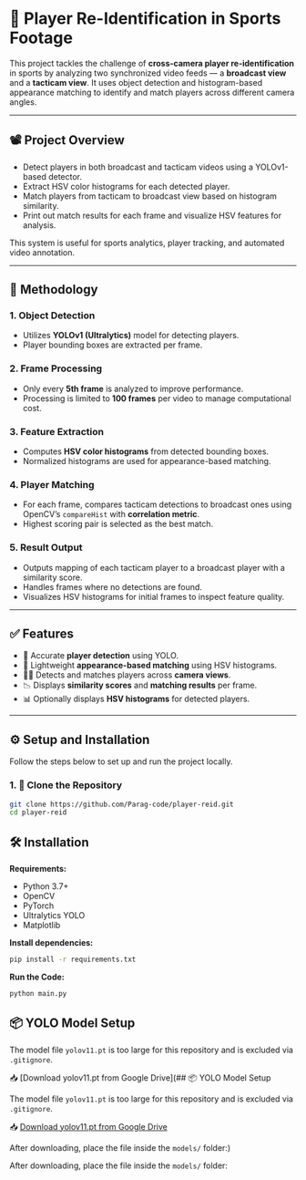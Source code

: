 # 🎯 Player Re-Identification in Sports Footage

This project tackles the challenge of **cross-camera player re-identification** in sports by analyzing two synchronized video feeds — a **broadcast view** and a **tacticam view**. It uses object detection and histogram-based appearance matching to identify and match players across different camera angles.

---

## 📽️ Project Overview

- Detect players in both broadcast and tacticam videos using a YOLOv1-based detector.
- Extract HSV color histograms for each detected player.
- Match players from tacticam to broadcast view based on histogram similarity.
- Print out match results for each frame and visualize HSV features for analysis.

This system is useful for sports analytics, player tracking, and automated video annotation.

---

## 🧠 Methodology

### 1. Object Detection
- Utilizes **YOLOv1 (Ultralytics)** model for detecting players.
- Player bounding boxes are extracted per frame.

### 2. Frame Processing
- Only every **5th frame** is analyzed to improve performance.
- Processing is limited to **100 frames** per video to manage computational cost.

### 3. Feature Extraction
- Computes **HSV color histograms** from detected bounding boxes.
- Normalized histograms are used for appearance-based matching.

### 4. Player Matching
- For each frame, compares tacticam detections to broadcast ones using OpenCV’s `compareHist` with **correlation metric**.
- Highest scoring pair is selected as the best match.

### 5. Result Output
- Outputs mapping of each tacticam player to a broadcast player with a similarity score.
- Handles frames where no detections are found.
- Visualizes HSV histograms for initial frames to inspect feature quality.

---

## ✅ Features

- 🧍 Accurate **player detection** using YOLO.
- 🧪 Lightweight **appearance-based matching** using HSV histograms.
- 🕵️‍♂️ Detects and matches players across **camera views**.
- 📉 Displays **similarity scores** and **matching results** per frame.
- 📊 Optionally displays **HSV histograms** for detected players.

---

## ⚙️ Setup and Installation

Follow the steps below to set up and run the project locally.

### 1. 📁 Clone the Repository

```bash
git clone https://github.com/Parag-code/player-reid.git
cd player-reid
```

## 🛠️ Installation

**Requirements:**
- Python 3.7+
- OpenCV
- PyTorch
- Ultralytics YOLO
- Matplotlib

**Install dependencies:**

```bash
pip install -r requirements.txt
```
**Run the Code:**

```bash
python main.py
```

## 📦 YOLO Model Setup

The model file `yolov11.pt` is too large for this repository and is excluded via `.gitignore`.

📥 [Download yolov11.pt from Google Drive](## 📦 YOLO Model Setup

The model file `yolov11.pt` is too large for this repository and is excluded via `.gitignore`.

📥 [Download yolov11.pt from Google Drive](https://drive.google.com/file/d/1AbCDEFghIjKlmNOPqR/view?usp=sharing)

After downloading, place the file inside the `models/` folder:)

After downloading, place the file inside the `models/` folder:


